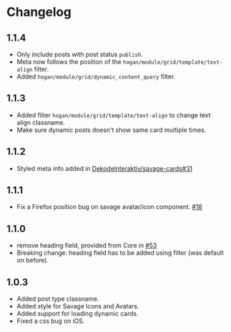 # Changelog

## 1.1.4
- Only include posts with post status `publish`.
- Meta now follows the position of the `hogan/module/grid/template/text-align` filter.
- Added `hogan/module/grid/dynamic_content_query` filter.

## 1.1.3
- Added filter `hogan/module/grid/template/text-align` to change text align classname.
- Make sure dynamic posts doesn't show same card multiple times.

## 1.1.2
- Styled meta info added in [DekodeInteraktiv/savage-cards#31](https://github.com/DekodeInteraktiv/savage-cards/pull/31)

## 1.1.1
- Fix a Firefox position bug on savage avatar/icon component. [#18](https://github.com/DekodeInteraktiv/hogan-grid/issues/18)

## 1.1.0
- remove heading field, provided from Core in [#53](https://github.com/DekodeInteraktiv/hogan-core/pull/53)
- Breaking change: heading field has to be added using filter (was default on before).

## 1.0.3
- Added post type classname.
- Added style for Savage Icons and Avatars.
- Added support for loading dynamic cards.
- Fixed a css bug on iOS.
